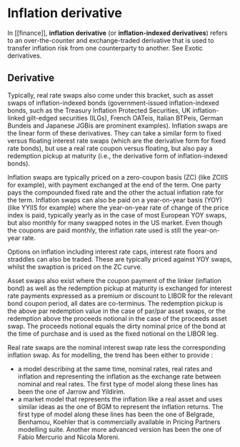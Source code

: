 # Inflation derivative

In [[finance]], **inflation derivative** (or **inflation-indexed derivatives**) refers to an over-the-counter and exchange-traded derivative that is used to transfer inflation risk from one counterparty to another. See Exotic derivatives.

## Derivative
Typically, real rate swaps also come under this bracket, such as asset swaps of inflation-indexed bonds (government-issued inflation-indexed bonds, such as the Treasury Inflation Protected Securities, UK inflation-linked gilt-edged securities (ILGs), French OATeis, Italian BTPeis, German Bundeis and Japanese JGBis are prominent examples). Inflation swaps are the linear form of these derivatives. They can take a similar form to fixed versus floating interest rate swaps (which are the derivative form for fixed rate bonds), but use a real rate coupon versus floating, but also pay a redemption pickup at maturity (i.e., the derivative form of inflation-indexed bonds).

Inflation swaps are typically priced on a zero-coupon basis (ZC) (like ZCIIS for example), with payment exchanged at the end of the term. One party pays the compounded fixed rate and the other the actual inflation rate for the term. Inflation swaps can also be paid on a year-on-year basis (YOY) (like YYIIS for example) where the year-on-year rate of change of the price index is paid, typically yearly as in the case of most European YOY swaps, but also monthly for many swapped notes in the US market. Even though the coupons are paid monthly, the inflation rate used is still the year-on-year rate.

Options on inflation including interest rate caps, interest rate floors and straddles can also be traded. These are typically priced against YOY swaps, whilst the swaption is priced on the ZC curve.

Asset swaps also exist where the coupon payment of the linker (inflation bond) as well as the redemption pickup at maturity is exchanged for interest rate payments expressed as a premium or discount to LIBOR for the relevant bond coupon period, all dates are co-terminus. The redemption pickup is the above par redemption value in the case of par/par asset swaps, or the redemption above the proceeds notional in the case of the proceeds asset swap. The proceeds notional equals the dirty nominal price of the bond at the time of purchase and is used as the fixed notional on the LIBOR leg.

Real rate swaps are the nominal interest swap rate less the corresponding inflation swap. As for modelling, the trend has been either to provide :
- a model describing at the same time, nominal rates, real rates and inflation and representing the inflation as the exchange rate between nominal and real rates. The first type of model along these lines has been the one of Jarrow and Yildirim.
- a market model that represents the inflation like a real asset and uses similar ideas as the one of BGM to represent the inflation returns. The first type of model along these lines has been the one of Belgrade, Benhamou, Koehler that is commercially available in Pricing Partners modelling suite. Another more advanced version has been the one of Fabio Mercurio and Nicola Moreni.